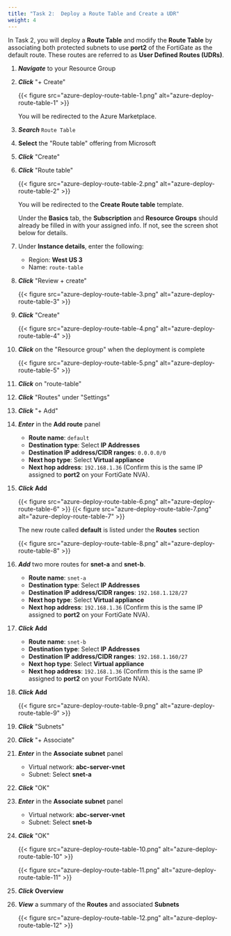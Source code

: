 ```yaml
---
title: "Task 2:  Deploy a Route Table and Create a UDR"
weight: 4
---
```


In Task 2, you will deploy a **Route Table** and modify the **Route Table** by associating both protected subnets to use **port2** of the FortiGate as the default route. These routes are referred to as **User Defined Routes (UDRs)**.

1. ***Navigate*** to your Resource Group

1. ***Click*** "+ Create"

    {{< figure src="azure-deploy-route-table-1.png" alt="azure-deploy-route-table-1" >}}

    You will be redirected to the Azure Marketplace.

1. ***Search*** `Route Table`

1. **Select** the "Route table" offering from Microsoft

1. ***Click*** "Create"

1. ***Click*** "Route table"

    {{< figure src="azure-deploy-route-table-2.png" alt="azure-deploy-route-table-2" >}}

    You will be redirected to the **Create Route table** template.

    Under the **Basics** tab, the **Subscription** and **Resource Groups** should already be filled in with your assigned info.  If not, see the screen shot below for details.

1. Under **Instance details**, enter the following:
    - Region: **West US 3**
    - Name: `route-table`

1. ***Click*** "Review + create"

    {{< figure src="azure-deploy-route-table-3.png" alt="azure-deploy-route-table-3" >}}

1. ***Click*** "Create"

    {{< figure src="azure-deploy-route-table-4.png" alt="azure-deploy-route-table-4" >}}

1. ***Click*** on the "Resource group" when the deployment is complete

    {{< figure src="azure-deploy-route-table-5.png" alt="azure-deploy-route-table-5" >}}

1. ***Click*** on "route-table"

1. ***Click*** "Routes" under "Settings"

1. ***Click*** "+ Add"

1. ***Enter*** in the **Add route** panel

    - **Route name**:  `default`
    - **Destination type**:  Select **IP Addresses**
    - **Destination IP address/CIDR ranges**:  `0.0.0.0/0`
    - **Next hop type**: Select **Virtual appliance**
    - **Next hop address**:  `192.168.1.36`  (Confirm this is the same IP assigned to **port2** on your FortiGate NVA).

1. ***Click*** **Add**

    {{< figure src="azure-deploy-route-table-6.png" alt="azure-deploy-route-table-6" >}}
    {{< figure src="azure-deploy-route-table-7.png" alt="azure-deploy-route-table-7" >}}

    The new route called **default** is listed under the **Routes** section

    {{< figure src="azure-deploy-route-table-8.png" alt="azure-deploy-route-table-8" >}}

1. ***Add*** two more routes for **snet-a** and **snet-b**.

    - **Route name**:  `snet-a`
    - **Destination type**:  Select **IP Addresses**
    - **Destination IP address/CIDR ranges**:  `192.168.1.128/27`
    - **Next hop type**: Select **Virtual appliance**
    - **Next hop address**:  `192.168.1.36`  (Confirm this is the same IP assigned to **port2** on your FortiGate NVA).

1. ***Click*** **Add**

    - **Route name**:  `snet-b`
    - **Destination type**:  Select **IP Addresses**
    - **Destination IP address/CIDR ranges**:  `192.168.1.160/27`
    - **Next hop type**: Select **Virtual appliance**
    - **Next hop address**:  `192.168.1.36`  (Confirm this is the same IP assigned to **port2** on your FortiGate NVA).

1. ***Click*** **Add**

    {{< figure src="azure-deploy-route-table-9.png" alt="azure-deploy-route-table-9" >}}

1. ***Click*** "Subnets"

1. ***Click*** "+ Associate"

1. ***Enter*** in the **Associate subnet** panel

    - Virtual network:  **abc-server-vnet**
    - Subnet: Select **snet-a**

1. ***Click*** "OK"

1. ***Enter*** in the **Associate subnet** panel

    - Virtual network:  **abc-server-vnet**
    - Subnet: Select **snet-b**

1. ***Click*** "OK"

    {{< figure src="azure-deploy-route-table-10.png" alt="azure-deploy-route-table-10" >}}

    {{< figure src="azure-deploy-route-table-11.png" alt="azure-deploy-route-table-11" >}}

1. ***Click*** **Overview**

1. ***View*** a summary of the **Routes** and associated **Subnets**

    {{< figure src="azure-deploy-route-table-12.png" alt="azure-deploy-route-table-12" >}}
